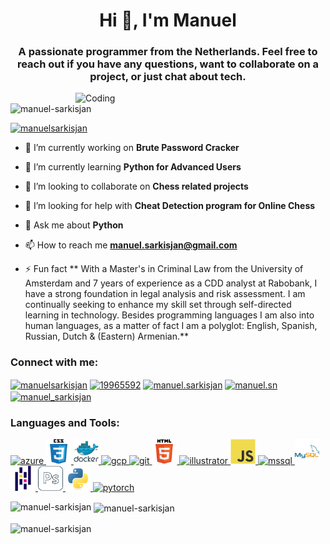 <h1 align="center">Hi 👋, I'm Manuel</h1>
<h3 align="center">A passionate programmer from the Netherlands. Feel free to reach out if you have any questions, want to collaborate on a project, or just chat about tech.</h3>

<img align="right" alt="Coding" width="400" src="https://cdn.dribbble.com/users/1162077/screenshots/3848914/programmer.gif">

<p align="left"> <img src="https://komarev.com/ghpvc/?username=manuel-sarkisjan&label=Profile%20views&color=0e75b6&style=flat" alt="manuel-sarkisjan" /> </p>

<p align="left"> <a href="https://twitter.com/manuelsarkisjan" target="blank"><img src="https://img.shields.io/twitter/follow/manuelsarkisjan?logo=twitter&style=for-the-badge" alt="manuelsarkisjan" /></a> </p>

- 🔭 I’m currently working on **Brute Password Cracker**

- 🌱 I’m currently learning **Python for Advanced Users**

- 👯 I’m looking to collaborate on **Chess related projects**

- 🤝 I’m looking for help with **Cheat Detection program for Online Chess**

- 💬 Ask me about **Python**

- 📫 How to reach me **manuel.sarkisjan@gmail.com**

- ⚡ Fun fact ** With a Master's in Criminal Law from the University of Amsterdam and 7 years of experience as a CDD analyst at Rabobank, I have a strong foundation in legal analysis and risk assessment. I am continually seeking to enhance my skill set through self-directed learning in technology. Besides programming languages I am also into human languages, as a matter of fact I am a polyglot: English, Spanish, Russian, Dutch & (Eastern) Armenian.**   

<h3 align="left">Connect with me:</h3>
<p align="left">
<a href="https://twitter.com/manuelsarkisjan" target="blank"><img align="center" src="https://raw.githubusercontent.com/rahuldkjain/github-profile-readme-generator/master/src/images/icons/Social/twitter.svg" alt="manuelsarkisjan" height="30" width="40" /></a>
<a href="https://stackoverflow.com/users/19965592" target="blank"><img align="center" src="https://raw.githubusercontent.com/rahuldkjain/github-profile-readme-generator/master/src/images/icons/Social/stack-overflow.svg" alt="19965592" height="30" width="40" /></a>
<a href="https://fb.com/manuel.sarkisjan" target="blank"><img align="center" src="https://raw.githubusercontent.com/rahuldkjain/github-profile-readme-generator/master/src/images/icons/Social/facebook.svg" alt="manuel.sarkisjan" height="30" width="40" /></a>
<a href="https://instagram.com/manuel.sn" target="blank"><img align="center" src="https://raw.githubusercontent.com/rahuldkjain/github-profile-readme-generator/master/src/images/icons/Social/instagram.svg" alt="manuel.sn" height="30" width="40" /></a>
<a href="https://www.hackerrank.com/manuel_sarkisjan" target="blank"><img align="center" src="https://raw.githubusercontent.com/rahuldkjain/github-profile-readme-generator/master/src/images/icons/Social/hackerrank.svg" alt="manuel_sarkisjan" height="30" width="40" /></a>
</p>

<h3 align="left">Languages and Tools:</h3>
<p align="left"> <a href="https://azure.microsoft.com/en-in/" target="_blank" rel="noreferrer"> <img src="https://www.vectorlogo.zone/logos/microsoft_azure/microsoft_azure-icon.svg" alt="azure" width="40" height="40"/> </a> <a href="https://www.w3schools.com/css/" target="_blank" rel="noreferrer"> <img src="https://raw.githubusercontent.com/devicons/devicon/master/icons/css3/css3-original-wordmark.svg" alt="css3" width="40" height="40"/> </a> <a href="https://www.docker.com/" target="_blank" rel="noreferrer"> <img src="https://raw.githubusercontent.com/devicons/devicon/master/icons/docker/docker-original-wordmark.svg" alt="docker" width="40" height="40"/> </a> <a href="https://cloud.google.com" target="_blank" rel="noreferrer"> <img src="https://www.vectorlogo.zone/logos/google_cloud/google_cloud-icon.svg" alt="gcp" width="40" height="40"/> </a> <a href="https://git-scm.com/" target="_blank" rel="noreferrer"> <img src="https://www.vectorlogo.zone/logos/git-scm/git-scm-icon.svg" alt="git" width="40" height="40"/> </a> <a href="https://www.w3.org/html/" target="_blank" rel="noreferrer"> <img src="https://raw.githubusercontent.com/devicons/devicon/master/icons/html5/html5-original-wordmark.svg" alt="html5" width="40" height="40"/> </a> <a href="https://www.adobe.com/in/products/illustrator.html" target="_blank" rel="noreferrer"> <img src="https://www.vectorlogo.zone/logos/adobe_illustrator/adobe_illustrator-icon.svg" alt="illustrator" width="40" height="40"/> </a> <a href="https://developer.mozilla.org/en-US/docs/Web/JavaScript" target="_blank" rel="noreferrer"> <img src="https://raw.githubusercontent.com/devicons/devicon/master/icons/javascript/javascript-original.svg" alt="javascript" width="40" height="40"/> </a> <a href="https://www.microsoft.com/en-us/sql-server" target="_blank" rel="noreferrer"> <img src="https://www.svgrepo.com/show/303229/microsoft-sql-server-logo.svg" alt="mssql" width="40" height="40"/> </a> <a href="https://www.mysql.com/" target="_blank" rel="noreferrer"> <img src="https://raw.githubusercontent.com/devicons/devicon/master/icons/mysql/mysql-original-wordmark.svg" alt="mysql" width="40" height="40"/> </a> <a href="https://pandas.pydata.org/" target="_blank" rel="noreferrer"> <img src="https://raw.githubusercontent.com/devicons/devicon/2ae2a900d2f041da66e950e4d48052658d850630/icons/pandas/pandas-original.svg" alt="pandas" width="40" height="40"/> </a> <a href="https://www.photoshop.com/en" target="_blank" rel="noreferrer"> <img src="https://raw.githubusercontent.com/devicons/devicon/master/icons/photoshop/photoshop-line.svg" alt="photoshop" width="40" height="40"/> </a> <a href="https://www.python.org" target="_blank" rel="noreferrer"> <img src="https://raw.githubusercontent.com/devicons/devicon/master/icons/python/python-original.svg" alt="python" width="40" height="40"/> </a> <a href="https://pytorch.org/" target="_blank" rel="noreferrer"> <img src="https://www.vectorlogo.zone/logos/pytorch/pytorch-icon.svg" alt="pytorch" width="40" height="40"/> </a> </p>

<p><img align="left" src="https://github-readme-stats.vercel.app/api/top-langs?username=manuel-sarkisjan&show_icons=true&locale=en&layout=compact" alt="manuel-sarkisjan" /></p>

<p>&nbsp;<img align="center" src="https://github-readme-stats.vercel.app/api?username=manuel-sarkisjan&show_icons=true&locale=en" alt="manuel-sarkisjan" /></p>

<p><img align="center" src="https://github-readme-streak-stats.herokuapp.com/?user=manuel-sarkisjan&" alt="manuel-sarkisjan" /></p>
